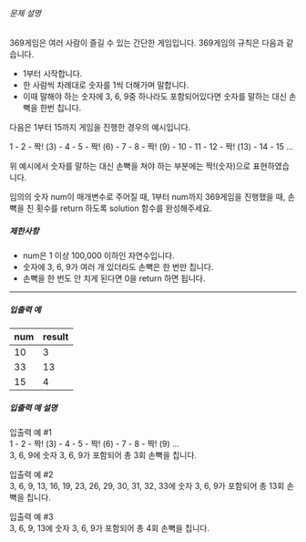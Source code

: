 ###### 문제 설명

369게임은 여러 사람이 즐길 수 있는 간단한 게임입니다. 369게임의 규칙은 다음과 같습니다.

* 1부터 시작합니다.
* 한 사람씩 차례대로 숫자를 1씩 더해가며 말합니다.
* 이때 말해야 하는 숫자에 3, 6, 9중 하나라도 포함되어있다면 숫자를 말하는 대신 손뼉을 한번 칩니다.

다음은 1부터 15까지 게임을 진행한 경우의 예시입니다.

1 - 2 - 짝! (3) - 4 - 5 - 짝! (6) - 7 - 8 - 짝! (9) - 10 - 11 - 12 - 짝! (13) - 14 - 15 ...

위 예시에서 숫자를 말하는 대신 손뼉을 쳐야 하는 부분에는 짝!(숫자)으로 표현하였습니다.

임의의 숫자 num이 매개변수로 주어질 때, 1부터 num까지 369게임을 진행했을 때, 손뼉을 친 횟수를 return 하도록 solution 함수를 완성해주세요.

##### 제한사항

* num은 1 이상 100,000 이하인 자연수입니다.
* 숫자에 3, 6, 9가 여러 개 있더라도 손뼉은 한 번만 칩니다.
* 손뼉을 한 번도 안 치게 된다면 0을 return 하면 됩니다.

---

##### 입출력 예

| num | result |
| --- | --- |
| 10  | 3   |
| 33  | 13  |
| 15  | 4   |

##### 입출력 예 설명

입출력 예 #1  
1 - 2 - 짝! (3) - 4 - 5 - 짝! (6) - 7 - 8 - 짝! (9) ...  
3, 6, 9에 숫자 3, 6, 9가 포함되어 총 3회 손뼉을 칩니다.

입출력 예 #2  
3, 6, 9, 13, 16, 19, 23, 26, 29, 30, 31, 32, 33에 숫자 3, 6, 9가 포함되어 총 13회 손뼉을 칩니다.

입출력 예 #3  
3, 6, 9, 13에 숫자 3, 6, 9가 포함되어 총 4회 손뼉을 칩니다.